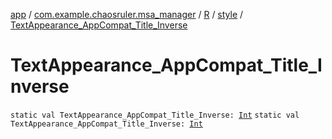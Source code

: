 [app](../../../index.md) / [com.example.chaosruler.msa_manager](../../index.md) / [R](../index.md) / [style](index.md) / [TextAppearance_AppCompat_Title_Inverse](.)

# TextAppearance_AppCompat_Title_Inverse

`static val TextAppearance_AppCompat_Title_Inverse: `[`Int`](https://kotlinlang.org/api/latest/jvm/stdlib/kotlin/-int/index.html)
`static val TextAppearance_AppCompat_Title_Inverse: `[`Int`](https://kotlinlang.org/api/latest/jvm/stdlib/kotlin/-int/index.html)